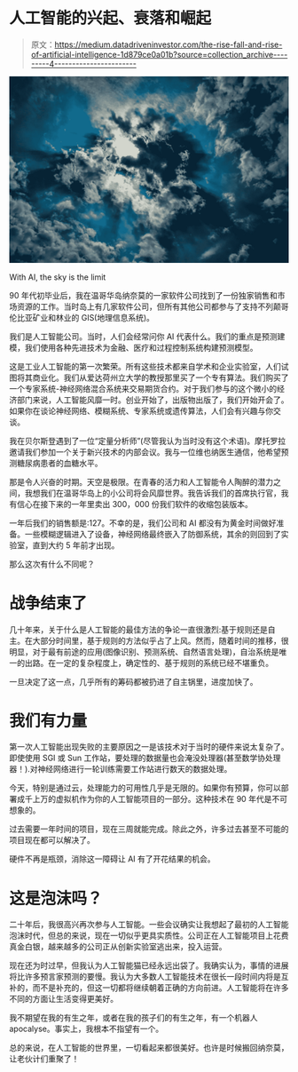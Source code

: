 # 人工智能的兴起、衰落和崛起

> 原文：<https://medium.datadriveninvestor.com/the-rise-fall-and-rise-of-artificial-intelligence-1d879ce0a01b?source=collection_archive---------4----------------------->

![](img/da100627648be59f73124adaa09b1af3.png)

With AI, the sky is the limit

90 年代初毕业后，我在温哥华岛纳奈莫的一家软件公司找到了一份独家销售和市场资源的工作。当时岛上有几家软件公司，但所有其他公司都参与了支持不列颠哥伦比亚矿业和林业的 GIS(地理信息系统)。

我们是人工智能公司。当时，人们会经常问你 AI 代表什么。我们的重点是预测建模，我们使用各种先进技术为金融、医疗和过程控制系统构建预测模型。

这是工业人工智能的第一次繁荣。所有这些技术都来自学术和企业实验室，人们试图将其商业化。我们从爱达荷州立大学的教授那里买了一个专有算法。我们购买了一个专家系统-神经网络混合系统来交易期货合约。对于我们参与的这个微小的经济部门来说，人工智能风靡一时。创业开始了，出版物出版了，我们开始开会了。如果你在谈论神经网络、模糊系统、专家系统或遗传算法，人们会有兴趣与你交谈。

我在贝尔斯登遇到了一位“定量分析师”(尽管我认为当时没有这个术语)。摩托罗拉邀请我们参加一个关于新兴技术的内部会议。我与一位维也纳医生通信，他希望预测糖尿病患者的血糖水平。

那是令人兴奋的时期。天空是极限。在青春的活力和人工智能令人陶醉的潜力之间，我想我们在温哥华岛上的小公司将会风靡世界。我告诉我们的首席执行官，我有信心在接下来的一年里卖出 300，000 份我们软件的收缩包装版本。

一年后我们的销售额是:127。不幸的是，我们公司和 AI 都没有为黄金时间做好准备。一些模糊逻辑进入了设备，神经网络最终嵌入了防御系统，其余的则回到了实验室，直到大约 5 年前才出现。

那么这次有什么不同呢？

# 战争结束了

几十年来，关于什么是人工智能的最佳方法的争论一直很激烈:基于规则还是自主。在大部分时间里，基于规则的方法似乎占了上风。然而，随着时间的推移，很明显，对于最有前途的应用(图像识别、预测系统、自然语言处理)，自治系统是唯一的出路。在一定的复杂程度上，确定性的、基于规则的系统已经不堪重负。

一旦决定了这一点，几乎所有的筹码都被扔进了自主锅里，进度加快了。

# 我们有力量

第一次人工智能出现失败的主要原因之一是该技术对于当时的硬件来说太复杂了。即使使用 SGI 或 Sun 工作站，要处理的数据量也会淹没处理器(甚至数学协处理器！).对神经网络进行一轮训练需要工作站进行数天的数据处理。

今天，特别是通过云，处理能力的可用性几乎是无限的。如果你有预算，你可以部署成千上万的虚拟机作为你的人工智能项目的一部分。这种技术在 90 年代是不可想象的。

过去需要一年时间的项目，现在三周就能完成。除此之外，许多过去甚至不可能的项目现在都可以解决了。

硬件不再是瓶颈，消除这一障碍让 AI 有了开花结果的机会。

# 这是泡沫吗？

二十年后，我很高兴再次参与人工智能。一些会议确实让我想起了最初的人工智能泡沫时代，但总的来说，现在一切似乎更具实质性。公司正在人工智能项目上花费真金白银，越来越多的公司正从创新实验室逃出来，投入运营。

现在还为时过早，但我认为人工智能猫已经永远出袋了。我确实认为，事情的进展将比许多预言家预测的要慢。我认为大多数人工智能技术在很长一段时间内将是互补的，而不是补充的，但这一切都将继续朝着正确的方向前进。人工智能将在许多不同的方面让生活变得更美好。

我不期望在我的有生之年，或者在我的孩子们的有生之年，有一个机器人 apocalyse。事实上，我根本不指望有一个。

总的来说，在人工智能的世界里，一切看起来都很美好。也许是时候搬回纳奈莫，让老伙计们重聚了！
